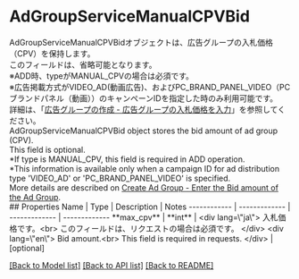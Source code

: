 # AdGroupServiceManualCPVBid

<div lang=\"ja\"> AdGroupServiceManualCPVBidオブジェクトは、広告グループの入札価格（CPV）を保持します。<br> このフィールドは、省略可能となります。<br> ※ADD時、typeがMANUAL_CPVの場合は必須です。<br> ※広告掲載方式がVIDEO_AD(動画広告)、およびPC_BRAND_PANEL_VIDEO（PCブランドパネル（動画））のキャンペーンIDを指定した時のみ利用可能です。<br> 詳細は、「<a href=\"https://ads-help.yahoo.co.jp/yahooads/ydn/articledetail?lan=ja&aid=1281\">広告グループの作成 - 広告グループの入札価格を入力</a>」を参照してください。 </div> <div lang=\"en\"> AdGroupServiceManualCPVBid object stores the bid amount of ad group (CPV).<br> This field is optional.<br> *If type is MANUAL_CPV, this field is required in ADD operation.<br> *This information is available only when a campaign ID for ad distribution type 'VIDEO_AD' or 'PC_BRAND_PANEL_VIDEO' is specified.<br> More details are described on <a href=\"https://ads-help.yahoo.co.jp/yahooads/ydn/articledetail?lan=en&aid=487\">Create Ad Group - Enter the Bid amount of the Ad Group</a>. </div> 
## Properties
Name | Type | Description | Notes
------------ | ------------- | ------------- | -------------
**max_cpv** | **int** | &lt;div lang&#x3D;\&quot;ja\&quot;&gt; 入札価格です。&lt;br&gt; このフィールドは、リクエストの場合は必須です。 &lt;/div&gt; &lt;div lang&#x3D;\&quot;en\&quot;&gt; Bid amount.&lt;br&gt; This field is required in requests. &lt;/div&gt;  | [optional] 

[[Back to Model list]](../README.md#documentation-for-models) [[Back to API list]](../README.md#documentation-for-api-endpoints) [[Back to README]](../README.md)


